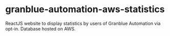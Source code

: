 # granblue-automation-aws-statistics
ReactJS website to display statistics by users of Granblue Automation via opt-in. Database hosted on AWS.
